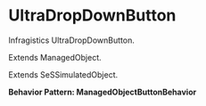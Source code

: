 

# UltraDropDownButton

Infragistics UltraDropDownButton.
 
Extends ManagedObject.

Extends SeSSimulatedObject.






**Behavior Pattern: ManagedObjectButtonBehavior**


<!-- ============================== property summary ========================== -->

	
<!-- ============================== action summary ========================== -->
	

<!-- ============================== property detail ========================== -->
	
	
<!-- ============================== action detail ========================== -->
		



